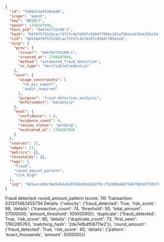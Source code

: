 ```json
{
  "id": "fe00a51e0fa0a440",
  "scope": "agent",
  "key": "RESULT",
  "epoch": 1760287846,
  "host_pid": "9e6742732c60:1",
  "hash": "8df8f5f52d2cac7371fc4e7d29fc92047705bc2d1a798a1a476de33bc5412db2",
  "cid": "QmV18df8f5f52d2cac7371fc4e7d29fc92047705bc2d",
  "aicp": {
    "prov": {
      "issuer": "9e6742732c60:1",
      "created_at": 1760287846,
      "method": "automated_fraud_detection",
      "vc_type": "VerifiableCredential"
    },
    "ucon": {
      "usage_constraints": [
        "no_pii_export",
        "audit_required"
      ],
      "purpose": "fraud_detection_analysis",
      "enforcement": "mandatory"
    },
    "eval": {
      "confidence": 1.0,
      "evidence_count": 0,
      "review_status": "pending",
      "evaluated_at": 1760287846
    }
  },
  "sources": [],
  "edges": [],
  "metrics": {},
  "thresholds": {},
  "tags": [
    "fraud",
    "round_amount_pattern",
    "risk_high"
  ],
  "sig": "6d1eecdd6c56e5454a618326bd3eb263f8ccfb2088a6875487965d2f69376fb2"
}
```

Fraud detected: round_amount_pattern (score: 74)
Transaction: 031201462455734
Details: {'velocity': {'fraud_detected': True, 'risk_score': 98, 'details': {'transaction_count': 74, 'threshold': 50, 'total_amount': 37000000, 'amount_threshold': 10000000}}, 'duplicate': {'fraud_detected': True, 'risk_score': 85, 'details': {'duplicate_count': 73, 'first_seen': 1760285763, 'matching_hash': '2de7efbdf08711e2'}}, 'round_amount': {'fraud_detected': True, 'risk_score': 40, 'details': {'pattern': 'exact_thousands', 'amount': 500000}}}